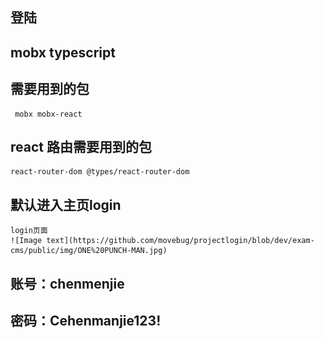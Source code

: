 <!--
 * @Descripttion: 
 * @version: 
 * @Author: sueRimn
 * @Date: 2019-09-02 20:07:15
 * @LastEditors: sueRimn
 * @LastEditTime: 2019-09-04 08:31:55
 -->
 ## 登陆 
 
 ## mobx typescript

 ## 需要用到的包
     mobx mobx-react 

 ## react 路由需要用到的包
    react-router-dom @types/react-router-dom
 
 ## 默认进入主页login
    login页面
    ![Image text](https://github.com/movebug/projectlogin/blob/dev/exam-cms/public/img/ONE%20PUNCH-MAN.jpg)
    
## 账号：chenmenjie
## 密码：Cehenmanjie123!